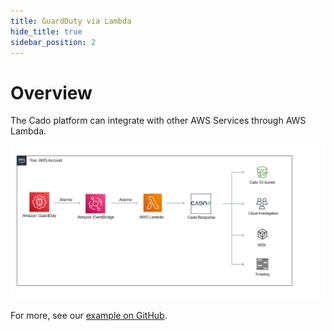 ```yaml
---
title: GuardDuty via Lambda
hide_title: true
sidebar_position: 2
---
```


# Overview

The Cado platform can integrate with other AWS Services through AWS Lambda. 

![AwsLambda](/img/GuardDuty_AWS_Lambda.png)


For more, see our [example on GitHub](https://github.com/cado-security/guardduty-lambda-cado).

